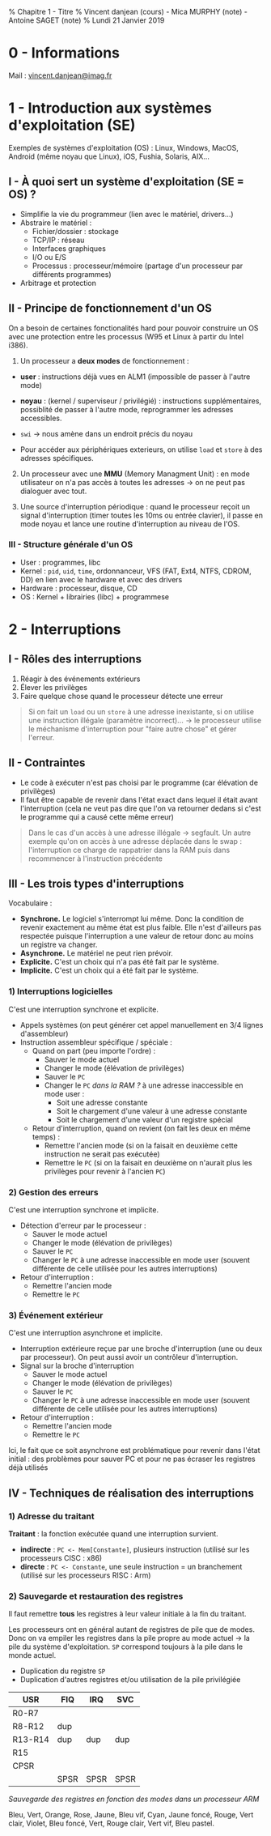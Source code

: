 % Chapitre 1 - Titre
% Vincent danjean (cours) - Mica MURPHY (note) - Antoine SAGET (note)
% Lundi 21 Janvier 2019

# 0 - Informations

Mail : vincent.danjean@imag.fr

# 1 - Introduction aux systèmes d'exploitation (SE)

Exemples de systèmes d'exploitation (OS) : Linux, Windows, MacOS, Android (même noyau que Linux), iOS, Fushia, Solaris, AIX...

## I - À quoi sert un système d'exploitation (SE = OS) ?

- Simplifie la vie du programmeur (lien avec le matériel, drivers...)
- Abstraire le matériel :
  - Fichier/dossier : stockage
  - TCP/IP : réseau
  - Interfaces graphiques
  - I/O ou E/S
  - Processus : processeur/mémoire (partage d'un processeur par différents programmes)
- Arbitrage et protection

## II - Principe de fonctionnement d'un OS

On a besoin de certaines fonctionalités hard pour pouvoir construire un OS avec une protection entre les processus (W95 et Linux à partir du Intel i386).

1. Un processeur a **deux modes** de fonctionnement :

- **user** : instructions déjà vues en ALM1 (impossible de passer à l'autre mode)
- **noyau** : (kernel / superviseur / privilégié) : instructions supplémentaires, possiblité de passer à l'autre mode, reprogrammer les adresses accessibles.

- `swi` $\rightarrow$ nous amène dans un endroit précis du noyau
- Pour accéder aux périphériques exterieurs, on utilise `load` et `store` à des adresses spécifiques.

2. Un processeur avec une **MMU** (Memory Managment Unit) : en mode utilisateur on n'a pas accès à toutes les adresses $\rightarrow$ on ne peut pas dialoguer avec tout.

3. Une source d'interruption périodique :
quand le processeur reçoit un signal d'interruption (timer toutes les 10ms ou entrée clavier), il passe en mode noyau et lance une routine d'interruption au niveau de l'OS.

### III - Structure générale d'un OS

- User : programmes, libc
- Kernel : `pid`, `uid`, `time`, ordonnanceur, VFS (FAT, Ext4, NTFS, CDROM, DD) en lien avec le hardware et avec des drivers
- Hardware : processeur, disque, CD
- OS : Kernel + librairies (libc) + programmese

# 2 - Interruptions

## I - Rôles des interruptions

1) Réagir à des événements extérieurs
2) Élever les privilèges
3) Faire quelque chose quand le processeur détecte une erreur

> Si on fait un `load` ou un `store` à une adresse inexistante, si on utilise une instruction illégale (paramètre incorrect)... $\rightarrow$ le processeur utilise le méchanisme d'interruption pour "faire autre chose" et gérer l'erreur.

## II - Contraintes

- Le code à exécuter n'est pas choisi par le programme (car élévation de privilèges)
- Il faut être capable de revenir dans l'état exact dans lequel il était avant l'interruption (cela ne veut pas dire que l'on va retourner dedans si c'est le programme qui a causé cette même erreur)

> Dans le cas d'un accès à une adresse illégale -> segfault.
> Un autre exemple qu'on on accès à une adresse déplacée dans le swap : l'interruption ce charge de rappatrier dans la RAM puis dans recommencer à l'instruction précédente

## III - Les trois types d'interruptions

Vocabulaire :

- **Synchrone.** Le logiciel s'interrompt lui même. Donc la condition de revenir exactement au même état est plus faible. Elle n'est d'ailleurs pas respectée puisque l'interruption a une valeur de retour donc au moins un registre va changer.
- **Asynchrone.** Le matériel ne peut rien prévoir.
- **Explicite.** C'est un choix qui n'a pas été fait par le système.
- **Implicite.** C'est un choix qui a été fait par le système.

### 1) Interruptions logicielles

C'est une interruption synchrone et explicite.

- Appels systèmes (on peut générer cet appel manuellement en 3/4 lignes d'assembleur)
- Instruction assembleur spécifique / spéciale :
  - Quand on part (peu importe l'ordre) :
    - Sauver le mode actuel
    - Changer le mode (élévation de privilèges)
    - Sauver le `PC`
    - Changer le `PC` _dans la RAM ?_ à une adresse inaccessible en mode user :
      - Soit une adresse constante
      - Soit le chargement d'une valeur à une adresse constante
      - Soit le chargement d'une valeur d'un registre spécial
  - Retour d'interruption, quand on revient (on fait les deux en même temps) :
    - Remettre l'ancien mode (si on la faisait en deuxième cette instruction ne serait pas exécutée)
    - Remettre le `PC` (si on la faisait en deuxième on n'aurait plus les privilèges pour revenir à l'ancien `PC`)

### 2) Gestion des erreurs

C'est une interruption synchrone et implicite.

- Détection d'erreur par le processeur :
  - Sauver le mode actuel
  - Changer le mode (élévation de privilèges)
  - Sauver le `PC`
  - Changer le `PC` à une adresse inaccessible en mode user (souvent différente de celle utilisée pour les autres interruptions)
- Retour d'interruption :
  - Remettre l'ancien mode
  - Remettre le `PC`

### 3) Événement extérieur

C'est une interruption asynchrone et implicite.

- Interruption extérieure reçue par une broche d'interruption (une ou deux par processeur). On peut aussi avoir un contrôleur d'interruption.
- Signal sur la broche d'interruption
  - Sauver le mode actuel
  - Changer le mode (élévation de privilèges)
  - Sauver le `PC`
  - Changer le `PC` à une adresse inaccessible en mode user (souvent différente de celle utilisée pour les autres interruptions)
- Retour d'interruption :
  - Remettre l'ancien mode
  - Remettre le `PC`

Ici, le fait que ce soit asynchrone est problématique pour revenir dans l'état initial : des problèmes pour sauver PC et pour ne pas écraser les registres déjà utilisés

## IV - Techniques de réalisation des interruptions

### 1) Adresse du traitant

**Traitant** : la fonction exécutée quand une interruption survient.

- **indirecte** : `PC <- Mem[Constante]`, plusieurs instruction (utilisé sur les processeurs CISC : x86)
- **directe** : `PC <- Constante`, une seule instruction = un branchement (utilisé sur les processeurs RISC : Arm)

### 2) Sauvegarde et restauration des registres

Il faut remettre **tous** les registres à leur valeur initiale à la fin du traitant.

Les processeurs ont en général autant de registres de pile que de modes. Donc on va empiler les registres dans la pile propre au mode actuel -> la pile du système d'exploitation. `SP` correspond toujours à la pile dans le monde actuel.

- Duplication du registre `SP`
- Duplication d'autres registres et/ou utilisation de la pile privilégiée

USR     | FIQ  | IRQ  | SVC
--------|------|------|-----
R0-R7   |      |      |
R8-R12  | dup  |      |
R13-R14 | dup  | dup  | dup
R15     |      |      |
CPSR    |      |      |
        | SPSR | SPSR | SPSR

_Sauvegarde des registres en fonction des modes dans un processeur ARM_














Bleu, Vert, Orange, Rose, Jaune, Bleu vif, Cyan, Jaune foncé, Rouge, Vert clair, Violet, Bleu foncé, Vert, Rouge clair, Vert vif, Bleu pastel.

